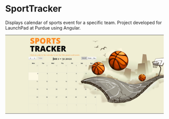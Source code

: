 # SportTracker
Displays calendar of sports event for a specific team. Project developed for LaunchPad at Purdue using Angular.

![Screenshot](sportstracker.png)
